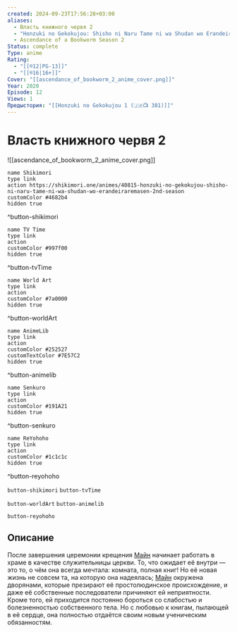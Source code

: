 ```yaml
---
created: 2024-09-23T17:56:28+03:00
aliases:
  - Власть книжного червя 2
  - "Honzuki no Gekokujou: Shisho ni Naru Tame ni wa Shudan wo Erandeiraremasen 2nd Season"
  - Ascendance of a Bookworm Season 2
Status: complete
Type: anime
Rating:
  - "[[®️12|PG-13]]"
  - "[[®️16|16+]]"
Cover: "[[ascendance_of_bookworm_2_anime_cover.png]]"
Year: 2020
Episode: 12
Views: 1
Предыстория: "[[Honzuki no Gekokujou 1 (🇯🇵📺 381)]]"
---
```


# Власть книжного червя 2

![[ascendance_of_bookworm_2_anime_cover.png]]

```button
name Shikimori
type link
action https://shikimori.one/animes/40815-honzuki-no-gekokujou-shisho-ni-naru-tame-ni-wa-shudan-wo-erandeiraremasen-2nd-season
customColor #4682b4
hidden true
```
^button-shikimori

```button
name TV Time
type link
action 
customColor #997f00
hidden true
```
^button-tvTime

```button
name World Art
type link
action 
customColor #7a0000
hidden true
```
^button-worldArt

```button
name AnimeLib
type link
action 
customColor #252527
customTextColor #7E57C2
hidden true
```
^button-animelib

```button
name Senkuro
type link
action 
customColor #191A21
hidden true
```
^button-senkuro

```button
name ReYohoho
type link
action 
customColor #1c1c1c
hidden true
```
^button-reyohoho



`button-shikimori` `button-tvTime`

`button-worldArt` `button-animelib`

`button-reyohoho`

## Описание

После завершения церемонии крещения [Майн](https://shikimori.one/characters/163811-myne) начинает работать в храме в качестве служительницы церкви. То, что ожидает её внутри — это то, о чём она всегда мечтала: комната, полная книг! Но её новая жизнь не совсем та, на которую она надеялась; [Майн](https://shikimori.one/characters/163811-myne) окружена дворянами, которые презирают её простолюдинское происхождение, и даже её собственные последователи причиняют ей неприятности. Кроме того, ей приходится постоянно бороться со слабостью и болезненностью собственного тела. Но с любовью к книгам, пылающей в её сердце, она полностью отдаётся своим новым ученическим обязанностям.
